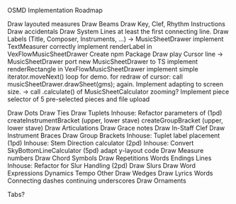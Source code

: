 OSMD Implementation Roadmap

Draw layouted measures
Draw Beams
Draw Key, Clef, Rhythm Instructions
Draw accidentals
Draw System Lines
at least the first connecting line.
Draw Labels (Title, Composer, Instruments, ...) →  MusicSheetDrawer
implement  TextMeasurer correctly
implement renderLabel in VexFlowMusicSheetDrawer
Create npm Package
Draw play Cursor line    →  MusicSheetDrawer
port new MusicSheetDrawer to TS
implement renderRectangle in VexFlowMusicSheetDrawer
implement simple iterator.moveNext() loop for demo.
for redraw of cursor: call musicSheetDrawer.drawSheet(gms); again.
Implement adapting to screen size. → call .calculate() of MusicSheetCalculator
zooming?
Implement piece selector of 5 pre-selected pieces and file upload


Draw Dots
Draw Ties
Draw Tuplets
Inhouse: Refactor parameters of (1pd)
createInstrumentBracket (upper, lower stave)
createGroupBracket (upper, lower stave)
Draw Articulations
Draw Grace notes
Draw In-Staff Clef
Draw Instrument Braces
Draw Group Brackets
Inhouse: Tuplet label placement (1pd)
Inhouse: Stem Direction calculator (2pd)
Inhouse: Convert SkyBottomLineCalculator (5pd)
adapt y-layout code
Draw Measure numbers
Draw Chord Symbols
Draw Repetitions
Words
Endings
Lines
Inhouse: Refactor for Slur Handling (2pd)
Draw Slurs
Draw Word Expressions
Dynamics
Tempo
Other
Draw Wedges
Draw Lyrics
Words
Connecting dashes
continuing underscores
Draw Ornaments

Tabs?
